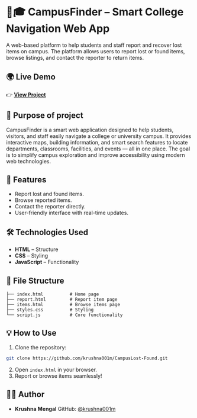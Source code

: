 # 🧭🎓 CampusFinder – Smart College Navigation Web App
 

A web-based platform to help students and staff report and recover lost items on campus. The platform allows users to report lost or found items, browse listings, and contact the reporter to return items.

## 🌍 Live Demo
👉 [**View Project**](https://krushna001m.github.io/CampusFinder/)  

## 🎯 Purpose of project
CampusFinder is a smart web application designed to help students, visitors, and staff easily navigate a college or university campus. It provides interactive maps, building information, and smart search features to locate departments, classrooms, facilities, and events — all in one place. The goal is to simplify campus exploration and improve accessibility using modern web technologies.


## 🚀 Features
- Report lost and found items.
- Browse reported items.
- Contact the reporter directly.
- User-friendly interface with real-time updates.

## 🛠️ Technologies Used
- **HTML** – Structure  
- **CSS** – Styling  
- **JavaScript** – Functionality  

## 📂 File Structure
```
├── index.html          # Home page
├── report.html         # Report item page
├── items.html          # Browse items page
├── styles.css          # Styling
└── script.js           # Core functionality
```

## 💡 How to Use
1. Clone the repository:
```bash
git clone https://github.com/krushna001m/CampusLost-Found.git
```
2. Open `index.html` in your browser.  
3. Report or browse items seamlessly!  

## 👨‍💻 Author

* **Krushna Mengal**
  GitHub: [@krushna001m](https://github.com/krushna001m)
